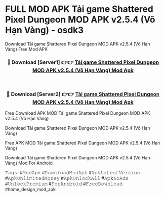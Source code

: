 # FULL MOD APK Tải game Shattered Pixel Dungeon MOD APK v2.5.4 (Vô Hạn Vàng) - osdk3
Download Tải game Shattered Pixel Dungeon MOD APK v2.5.4 (Vô Hạn Vàng) Free Mod APK

<div align="center">
<h3>🔴 Download [Server1] 👉👉 <a href="https://apk-comot.site?title=Tải_game_Shattered_Pixel_Dungeon_MOD_APK_v2.5.4_(Vô_Hạn_Vàng)">Tải game Shattered Pixel Dungeon MOD APK v2.5.4 (Vô Hạn Vàng) Mod Apk</a></h3><br>

<h3>🔴 Download [Server2] 👉👉 <a href="https://apk-comot.site?title=Tải_game_Shattered_Pixel_Dungeon_MOD_APK_v2.5.4_(Vô_Hạn_Vàng)">Tải game Shattered Pixel Dungeon MOD APK v2.5.4 (Vô Hạn Vàng) Mod Apk</a></h3>
</div>


Free Download APK MOD Tải game Shattered Pixel Dungeon MOD APK v2.5.4 (Vô Hạn Vàng)

Download Tải game Shattered Pixel Dungeon MOD APK v2.5.4 (Vô Hạn Vàng) 

Free APK MOD Tải game Shattered Pixel Dungeon MOD APK v2.5.4 (Vô Hạn Vàng) 

Download Tải game Shattered Pixel Dungeon MOD APK v2.5.4 (Vô Hạn Vàng) Mod For Android

𝚃𝚊𝚐𝚜: #𝙼𝚘𝚍𝙰𝚙𝚔 #𝙳𝚘𝚠𝚗𝚕𝚘𝚊𝚍𝙼𝚘𝚍𝙰𝚙𝚔 #𝙰𝚙𝚔𝙻𝚊𝚝𝚎𝚜𝚝𝚅𝚎𝚛𝚜𝚒𝚘𝚗 #𝙰𝚙𝚔𝚄𝚗𝚕𝚒𝚖𝚒𝚝𝚎𝚍𝙼𝚘𝚗𝚎𝚢 #𝙰𝚙𝚔𝚄𝚗𝚕𝚘𝚌𝚔𝙰𝚕𝚕 #𝙰𝚙𝚔𝙽𝚘𝙰𝚍𝚜 #𝚄𝚗𝚕𝚘𝚌𝚔𝙿𝚛𝚎𝚖𝚒𝚞𝚖 #𝙵𝚘𝚛𝙰𝚗𝚍𝚛𝚘𝚒𝚍 #𝙵𝚛𝚎𝚎𝙳𝚘𝚠𝚗𝚕𝚘𝚊𝚍 #home_design_mod_apk